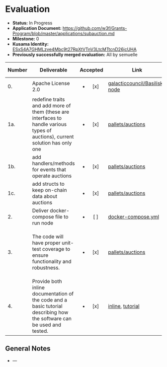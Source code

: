# Evaluation

- **Status:** In Progress
- **Application Document:**  https://github.com/w3f/Grants-Program/blob/master/applications/subauction.md
- **Milestone:** 0
- **Kusama Identity:** [ESxS4A7GHMLzve4Mbc9t27RpXtVTnV3LtcMTtcnD26jcUHA](https://polkascan.io/pre/kusama/account/ESxS4A7GHMLzve4Mbc9t27RpXtVTnV3LtcMTtcnD26jcUHA)
- **Previously successfully merged evaluation:** All by semuelle

| Number | Deliverable | Accepted | Link | Evaluation Notes |
| ------ | ----------- | :------: | ---- |----------------- |
| 0. | Apache License 2.0 | <ul><li>[x] </li></ul> | [galacticcouncil/Basilisk-node](https://github.com/galacticcouncil/Basilisk-node/blob/175850c7edb3cc561351e9f68255c89cadf09634/LICENSE) | — |
| 1a. | redefine traits and add more of them (these are interfaces to handle various types of auctions), current solution has only one | <ul><li>[x] </li></ul> | [pallets/auctions](https://github.com/galacticcouncil/Basilisk-node/blob/72f99e862a090d97cf9324cebaf867ae31d2a52c/pallets/auctions/src/traits.rs) | — |
| 1b. | add handlers/methods for events that operate auctions | <ul><li>[x] </li></ul> | [pallets/auctions](https://github.com/galacticcouncil/Basilisk-node/blob/72f99e862a090d97cf9324cebaf867ae31d2a52c/pallets/auctions/src/lib.rs#L169-L181) | — |
| 1c. | add structs to keep on-chain data about auctions | <ul><li>[x] </li></ul> | [pallets/auctions](https://github.com/galacticcouncil/Basilisk-node/blob/72f99e862a090d97cf9324cebaf867ae31d2a52c/pallets/auctions/src/traits.rs#L23-L41) | — |
| 2. | Deliver docker-compose file to run node | <ul><li>[ ] </li></ul> | [docker-compose.yml](https://github.com/galacticcouncil/Basilisk-node/blob/2e367a7227ada0cf56d34442889f685940dda84c/docker-compose.yml) | Not working |
| 3. | The code will have proper unit-test coverage to ensure functionality and robustness. | <ul><li>[x] </li></ul> | [pallets/auctions](https://github.com/galacticcouncil/Basilisk-node/blob/175850c7edb3cc561351e9f68255c89cadf09634/pallets/auctions/src/tests.rs) | 94% `auctions` pallet code coverage according to tarpaulin |
| 4. | Provide both inline documentation of the code and a basic tutorial describing how the software can be used and tested. | <ul><li>[x] </li></ul> | [inline](https://github.com/galacticcouncil/Basilisk-node/blob/175850c7edb3cc561351e9f68255c89cadf09634/pallets/auctions/src/lib.rs), [tutorial](https://github.com/galacticcouncil/Basilisk-node/blob/5f3763eb4a1e55af65124ebe8ea1aef540ffab06/pallets/auctions/README.md) | Tutorial added on request |


## General Notes

- —
